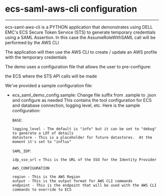 # ecs-saml-aws-cli configuration
----------------------------------------------------------------------------------------------
ecs-saml-aws-cli is a PYTHON application that demonstrates using DELL EMC's
ECS Secure Token Service (STS) to generate temporary credentials using a SAML Assertion.  In
this case the AssumeRoleWithSAML call will be performed by the AWS CLI

The application will then use the AWS CLI to create / update an AWS profile with the temporary
credentials

The demo uses a configuration file that allows the user to pre-configure:

the ECS where the STS API calls will be made

We've provided a sample configuration file:

- ecs_saml_demo_config.sample: Change file suffix from .sample to .json and configure as needed
  This contains the tool configuration for ECS and database connection, logging level, etc. Here
  is the sample configuration:
  
  `BASE`:
  
      logging_level - The default is "info" but it can be set to "debug" to generate a LOT of details
      datastore - This is a placeholder for future datastores.  At the moment it's set to "influx"

  `SAML_IDP`:
      
      idp_sso_url = This is the URL of the SSO for the Identity Provider

  `AWS_CONFIGURATION`
    
      region - This is the AWS Region
      output - This is the output format for AWS CLI commands
      endpoint - This is the endpoint that will be used with the AWS CLI commands to override to ECS

